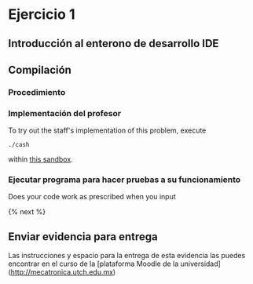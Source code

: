 # Ejercicio 1

## Introducción al enterono de desarrollo IDE

## Compilación



### Procedimiento




### Implementación del profesor

To try out the staff's implementation of this problem, execute

```
./cash
```

within [this sandbox](http://bit.ly/2VAxlUr).

### Ejecutar programa para hacer pruebas a su funcionamiento

Does your code work as prescribed when you input


{% next %}

## Enviar evidencia para entrega

Las instrucciones y espacio para la entrega de esta evidencia las puedes encontrar en el curso de la [plataforma Moodle de la universidad] (http://mecatronica.utch.edu.mx)



